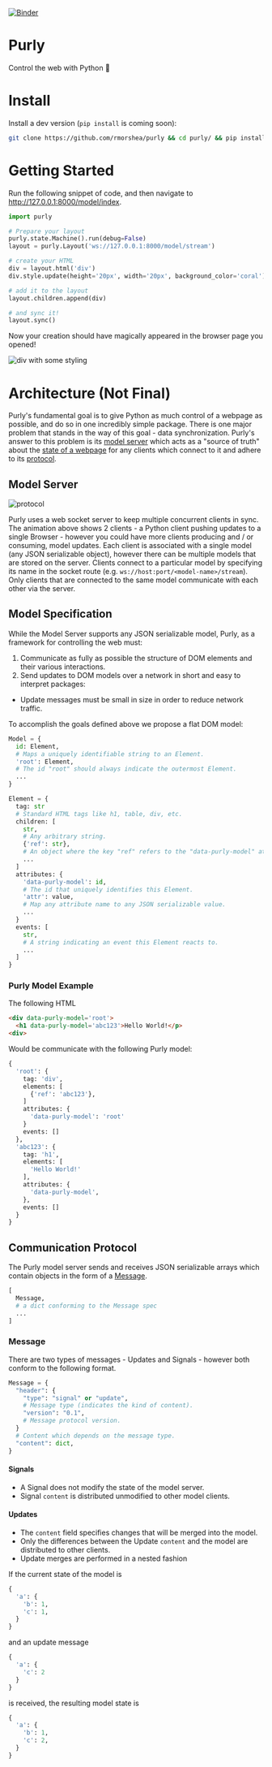 [![Binder](https://mybinder.org/badge.svg)](https://mybinder.org/v2/gh/rmorshea/purly/master?filepath=examples/notebooks)


# Purly

Control the web with Python :snake:


# Install

Install a dev version (`pip install` is coming soon):

```bash
git clone https://github.com/rmorshea/purly && cd purly/ && pip install -e . -r requirements.txt
```


# Getting Started

Run the following snippet of code, and then navigate to http://127.0.0.1:8000/model/index.

```python
import purly

# Prepare your layout
purly.state.Machine().run(debug=False)
layout = purly.Layout('ws://127.0.0.1:8000/model/stream')

# create your HTML
div = layout.html('div')
div.style.update(height='20px', width='20px', background_color='coral')

# add it to the layout
layout.children.append(div)

# and sync it!
layout.sync()
```

Now your creation should have magically appeared in the browser page you opened!

![div with some styling](https://raw.githubusercontent.com/rmorshea/purly/master/docs/getting-started-div.png)


# Architecture (Not Final)

Purly's fundamental goal is to give Python as much control of a webpage as possible, and do so in one incredibly simple package. There is one major problem that stands in the way of this goal - data synchronization. Purly's answer to this problem is its [model server](#model-server) which acts as a "source of truth" about the [state of a webpage](#model-specification) for any clients which connect to it and adhere to its [protocol](#communication-protocol).


## Model Server

![protocol](https://raw.githubusercontent.com/rmorshea/purly/master/docs/protocol/protocol.gif)

Purly uses a web socket server to keep multiple concurrent clients in sync. The animation above shows 2 clients - a Python client pushing updates to a single Browser - however you could have more clients producing and / or consuming, model updates. Each client is associated with a single model (any JSON serializable object), however there can be multiple models that are stored on the server. Clients connect to a particular model by specifying its name in the socket route (e.g. `ws://host:port/<model-name>/stream`). Only clients that are connected to the same model communicate with each other via the server.


## Model Specification

While the Model Server supports any JSON serializable model, Purly, as a framework for controlling the web must:

1. Communicate as fully as possible the structure of DOM elements and their various interactions.
2. Send updates to DOM models over a network in short and easy to interpret packages:
  + Update messages must be small in size in order to reduce network traffic.

To accomplish the goals defined above we propose a flat DOM model:

```python
Model = {
  id: Element,
  # Maps a uniquely identifiable string to an Element.
  'root': Element,
  # The id "root" should always indicate the outermost Element.
  ...
}
```

```python
Element = {
  tag: str
  # Standard HTML tags like h1, table, div, etc.
  children: [
    str,
    # Any arbitrary string.
    {'ref': str},
    # An object where the key "ref" refers to the "data-purly-model" attribute.
    ...
  ]
  attributes: {
    'data-purly-model': id,
    # The id that uniquely identifies this Element.
    'attr': value,
    # Map any attribute name to any JSON serializable value.
    ...
  }
  events: [
    str,
    # A string indicating an event this Element reacts to.
    ...
  ]
}
```


### Purly Model Example

The following HTML

```html
<div data-purly-model='root'>
  <h1 data-purly-model='abc123'>Hello World!</p>
<div>
```

Would be communicate with the following Purly model:

```python
{
  'root': {
    tag: 'div',
    elements: [
      {'ref': 'abc123'},
    ]
    attributes: {
      'data-purly-model': 'root'
    }
    events: []
  },
  'abc123': {
    tag: 'h1',
    elements: [
      'Hello World!'
    ],
    attributes: {
      'data-purly-model',
    },
    events: []
  }
}
```


## Communication Protocol

The Purly model server sends and receives JSON serializable arrays which contain objects in the form of a [Message](#message).

```python
[
  Message,
  # a dict conforming to the Message spec
  ...
]
```


### Message

There are two types of messages - Updates and Signals - however both conform to the following format.

```python
Message = {
  "header": {
    "type": "signal" or "update",
    # Message type (indicates the kind of content).
    "version": "0.1",
    # Message protocol version.
  }
  # Content which depends on the message type.
  "content": dict,
}
```


#### Signals

+ A Signal does not modify the state of the model server.
+ Signal `content` is distributed unmodified to other model clients.


#### Updates

+ The `content` field specifies changes that will be merged into the model.
+ Only the differences between the Update `content` and the model are distributed to other clients.
+ Update merges are performed in a nested fashion

If the current state of the model is

```python
{
  'a': {
    'b': 1,
    'c': 1,
  }
}
```

and an update message

```python
{
  'a': {
    'c': 2
  }
}
```

is received, the resulting model state is

```python
{
  'a': {
    'b': 1,
    'c': 2,
  }
}
```
